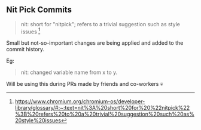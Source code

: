 ## Nit Pick Commits 

> nit: short for "nitpick"; refers to a trivial suggestion such as style issues [^1]

Small but not-so-important changes are being applied and added to the commit history. 

Eg:

> nit: changed variable name from x to y.

Will be using this during PRs made by friends and co-workers 💀

[^1]: https://www.chromium.org/chromium-os/developer-library/glossary/#:~:text=nit%3A%20short%20for%20%22nitpick%22%3B%20refers%20to%20a%20trivial%20suggestion%20such%20as%20style%20issues
